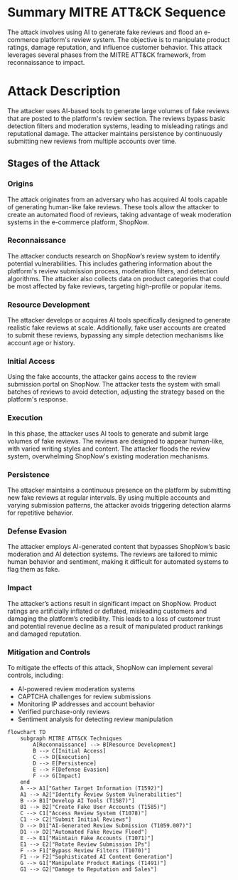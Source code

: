 # Summary MITRE ATT&CK Sequence
The attack involves using AI to generate fake reviews and flood an e-commerce platform's review system. The objective is to manipulate product ratings, damage reputation, and influence customer behavior. This attack leverages several phases from the MITRE ATT&CK framework, from reconnaissance to impact.

# Attack Description
The attacker uses AI-based tools to generate large volumes of fake reviews that are posted to the platform's review section. The reviews bypass basic detection filters and moderation systems, leading to misleading ratings and reputational damage. The attacker maintains persistence by continuously submitting new reviews from multiple accounts over time.

## Stages of the Attack

### Origins
The attack originates from an adversary who has acquired AI tools capable of generating human-like fake reviews. These tools allow the attacker to create an automated flood of reviews, taking advantage of weak moderation systems in the e-commerce platform, ShopNow.

### Reconnaissance
The attacker conducts research on ShopNow’s review system to identify potential vulnerabilities. This includes gathering information about the platform's review submission process, moderation filters, and detection algorithms. The attacker also collects data on product categories that could be most affected by fake reviews, targeting high-profile or popular items.

### Resource Development
The attacker develops or acquires AI tools specifically designed to generate realistic fake reviews at scale. Additionally, fake user accounts are created to submit these reviews, bypassing any simple detection mechanisms like account age or history.

### Initial Access
Using the fake accounts, the attacker gains access to the review submission portal on ShopNow. The attacker tests the system with small batches of reviews to avoid detection, adjusting the strategy based on the platform's response.

### Execution
In this phase, the attacker uses AI tools to generate and submit large volumes of fake reviews. The reviews are designed to appear human-like, with varied writing styles and content. The attacker floods the review system, overwhelming ShopNow's existing moderation mechanisms.

### Persistence
The attacker maintains a continuous presence on the platform by submitting new fake reviews at regular intervals. By using multiple accounts and varying submission patterns, the attacker avoids triggering detection alarms for repetitive behavior.

### Defense Evasion
The attacker employs AI-generated content that bypasses ShopNow’s basic moderation and AI detection systems. The reviews are tailored to mimic human behavior and sentiment, making it difficult for automated systems to flag them as fake.

### Impact
The attacker’s actions result in significant impact on ShopNow. Product ratings are artificially inflated or deflated, misleading customers and damaging the platform’s credibility. This leads to a loss of customer trust and potential revenue decline as a result of manipulated product rankings and damaged reputation.

### Mitigation and Controls
To mitigate the effects of this attack, ShopNow can implement several controls, including:
- AI-powered review moderation systems
- CAPTCHA challenges for review submissions
- Monitoring IP addresses and account behavior
- Verified purchase-only reviews
- Sentiment analysis for detecting review manipulation

```mermaid
flowchart TD
    subgraph MITRE ATT&CK Techniques
        A[Reconnaissance] --> B[Resource Development]
        B --> C[Initial Access]
        C --> D[Execution]
        D --> E[Persistence]
        E --> F[Defense Evasion]
        F --> G[Impact]
    end
    A --> A1["Gather Target Information (T1592)"]
    A1 --> A2["Identify Review System Vulnerabilities"]
    B --> B1["Develop AI Tools (T1587)"]
    B1 --> B2["Create Fake User Accounts (T1585)"]
    C --> C1["Access Review System (T1078)"]
    C1 --> C2["Submit Initial Reviews"]
    D --> D1["AI-Generated Review Submission (T1059.007)"]
    D1 --> D2["Automated Fake Review Flood"]
    E --> E1["Maintain Fake Accounts (T1071)"]
    E1 --> E2["Rotate Review Submission IPs"]
    F --> F1["Bypass Review Filters (T1070)"]
    F1 --> F2["Sophisticated AI Content Generation"]
    G --> G1["Manipulate Product Ratings (T1491)"]
    G1 --> G2["Damage to Reputation and Sales"]